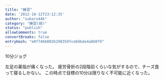 ```yaml
---
title: "練習"
date: '2012-10-12T23:12:35'
author: "subaru44k"
category: "練習(弱)"
status: "publish"
allowComments: true
convertBreaks: false
entryHash: "e0f74660026290359fce8dbde4a8b0f9"
---
```

10分ジョグ

左足の薬指が痛くなった。
疲労骨折の2段階前くらいな気がするので、チーズ食って寝るしかない。
この時点で目標の10分は限りなく不可能に近くなった。
